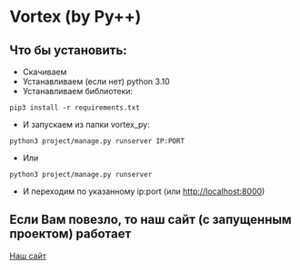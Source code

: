 # Vortex (by Py++)

## Что бы установить:
- Скачиваем
- Устанавливаем (если нет) python 3.10
- Устанавливаем библиотеки:

```pip3 install -r requirements.txt```
- И запускаем из папки vortex_py:

```python3 project/manage.py runserver IP:PORT```

- Или

```python3 project/manage.py runserver```

- И переходим по указанному ip:port (или [http://localhost:8000](http://localhost:8000))


## Если Вам повезло, то наш сайт (с запущенным проектом) работает

[Наш сайт](error)
